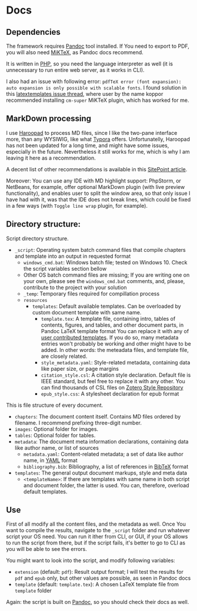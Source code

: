 # Docs
## Dependencies

The framework requires [Pandoc](https://pandoc.org) tool installed. If You need to export to PDF, you will also need [MiKTeX](https://miktex.org), as Pandoc docs recommend.

It is written in [PHP](php.net), so you need the language interpreter as well (it is unnecessary to run entire web server, as it works in CLI).

I also had an issue with following error: `pdfTeX error (font expansion): auto expansion is only possible with scalable fonts`. I found solution in this [latextemplates issue thread](https://github.com/latextemplates/scientific-thesis-template/issues/28), where user by the name koppor recommended installing `cm-super` MiKTeX plugin, which has worked for me.

## MarkDown processing

I use [Haroopad](http://pad.haroopress.com/user.html) to process MD files, since I like the two-pane interface more, than any WYSIWIG, like what [Typora](https://typora.io) offers. 
Unfortunatelly, Haroopad has not been updated for a long time, and might have some issues, especially in the future. Nevertheless it still works for me, which is why I am leaving it here as a recommendation. 

A decent list of other recommendations is available in this [SitePoint article](https://www.sitepoint.com/best-markdown-editors-windows/).

Moreover: You can use any IDE with MD highlight support: PhpStorm, or NetBeans, for example, offer optional MarkDown plugin (with live preview functionality), and enables user to split the window area, so that only issue I have had with it, was that the IDE does not break lines, which could be fixed in a few ways (with `Toggle line wrap` plugin, for example).

## Directory structure:

Script directory structure.

- `_script`: Operating system batch command files that compile chapters and template into an output in requested format
    - `windows_cmd.bat`: Windows batch file; tested on Windows 10. Check the script variables section bellow
    - Other OS batch command files are missing; If you are writing one on your own, please see the `windows_cmd.bat` comments, and, please, contribute to the project with your solution
	- `_temp`: Temporary files required for compillation process
	- `resources`
	    - `templates`: Default available templates. Can be overloaded by custom document template with same name.
            - `template.tex`: A template file, containing intro, tables of contents, figures, and tables, and other document parts, in Pandoc LaTeX template format
                You can replace it with any of [user contributed templates](https://github.com/jgm/pandoc/wiki/User-contributed-templates). If you do so, many metadata entries won't probably be working and other might have to be added. In other words: the meteadata files, and template file, are closely related.
            - `style_metadata.yaml`: Style-related metadata, containing data like paper size, or page margins
            - `citation_style.csl`: A citation style declaration. Default file is IEEE standard, but feel free to replace it with any other. You can find thousands of CSL files on [Zotero Style Repository](https://www.zotero.org/styles)
            - `epub_style.css`: A stylesheet declaration for epub format

This is file structure of every document.

- `chapters`: The document content itself. Contains MD files ordered by filename. I recommend prefixing three-digit number.
- `images`: Optional folder for images.
- `tables`: Optional folder for tables.
- `metadata`: The document meta information declarations, containing data like author name, or list of sources
	- `metadata.yaml`: Content-related metadata; a set of data like author name, in [YAML](http://yaml.org) format
	- `bibliography.bib`: Bibliography, a list of references in [BibTeX](http://www.bibtex.org) format
- `templates`: The general output document markups, style and meta data
    - `<templateName>`: If there are templates with same name in both script and document folder, the latter is used. You can, therefore, overload default templates.

## Use
First of all modify all the content files, and the metadata as well. Once You want to compile the results, navigate to the `_script` folder and run whatever script your OS need. You can run it ither from CLI, or GUI, if your OS allows to run the script from there, but if the script fails, it's better to go to CLI as you will be able to see the errors.

You might want to look into the script, and modify following variables:

- `extension` (default: `pdf`): Result output format; I will test the results for `pdf` and `epub` only, but other values are possible, as seen in Pandoc docs
- `template` (default: `template.tex`): A chosen LaTeX template file from `template` folder

Again: the script is built on [Pandoc](https://pandoc.org), so you should check their docs as well.
